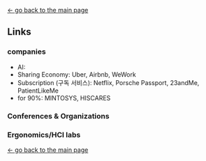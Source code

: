 [← go back to the main page](README.md)

## Links

### companies
- AI: 
- Sharing Economy: Uber, Airbnb, WeWork
- Subscription (구독 서비스): Netflix, Porsche Passport, 23andMe, PatientLikeMe
- for 90%: MINTOSYS, HISCARES

### Conferences & Organizations

### Ergonomics/HCI labs

[← go back to the main page](https://HandongHCI.github.io)
